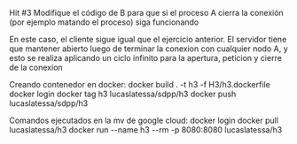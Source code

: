 Hit #3
Modifique el código de B para que si el proceso A cierra la conexión (por ejemplo matando el proceso) siga funcionando

En este caso, el cliente sigue igual que el ejercicio anterior.
El servidor tiene que mantener abierto luego de terminar la conexion con cualquier nodo A, y esto se realiza aplicando un ciclo infinito para la apertura, peticion y cierre de la conexion

Creando contenedor en docker:
docker build . -t h3 -f H3/h3.dockerfile
docker login
docker tag h3 lucaslatessa/sdpp/h3
docker push lucaslatessa/sdpp/h3

Comandos ejecutados en la mv de google cloud:
docker login
docker pull lucaslatessa/h3
docker run --name h3 --rm -p 8080:8080 lucaslatessa/h3
